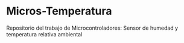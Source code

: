 # Micros-Temperatura
Repositorio del trabajo de Microcontroladores:
    Sensor de humedad y temperatura relativa ambiental
